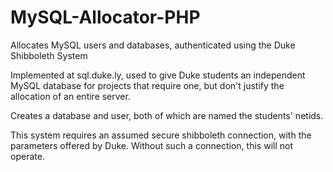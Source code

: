 MySQL-Allocator-PHP
===================

Allocates MySQL users and databases, authenticated using the Duke Shibboleth System

Implemented at sql.duke.ly, used to give Duke students an independent MySQL database for projects that require one, but don't justify the allocation of an entire server.

Creates a database and user, both of which are named the students' netids.

This system requires an assumed secure shibboleth connection, with the parameters offered by Duke. Without such a connection, this will not operate.
